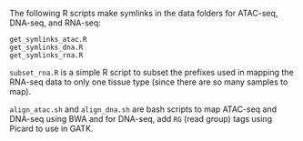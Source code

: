 The following R scripts make symlinks in the data folders for ATAC-seq, DNA-seq, and RNA-seq:
```
get_symlinks_atac.R
get_symlinks_dna.R
get_symlinks_rna.R
```

`subset_rna.R` is a simple R script to subset the prefixes used in mapping the RNA-seq data to only one tissue type (since there are so many samples to map).

`align_atac.sh` and `align_dna.sh` are bash scripts to map ATAC-seq and DNA-seq using BWA and for DNA-seq, add `RG` (read group) tags using Picard to use in GATK.
